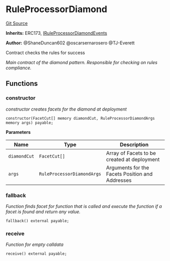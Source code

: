 # RuleProcessorDiamond
[Git Source](https://github.com/thrackle-io/tron/blob/56352a4526d6a87b8ae2304732a66802674fba29/src/protocol/economic/ruleProcessor/RuleProcessorDiamond.sol)

**Inherits:**
ERC173, [IRuleProcessorDiamondEvents](/src/common/IEvents.sol/interface.IRuleProcessorDiamondEvents.md)

**Author:**
@ShaneDuncan602 @oscarsernarosero @TJ-Everett

Contract checks the rules for success

*Main contract of the diamond pattern. Responsible for checking
on rules compliance.*


## Functions
### constructor

*constructor creates facets for the diamond at deployment*


```solidity
constructor(FacetCut[] memory diamondCut, RuleProcessorDiamondArgs memory args) payable;
```
**Parameters**

|Name|Type|Description|
|----|----|-----------|
|`diamondCut`|`FacetCut[]`|Array of Facets to be created at deployment|
|`args`|`RuleProcessorDiamondArgs`|Arguments for the Facets Position and Addresses|


### fallback

*Function finds facet for function that is called and execute the function if a facet is found and return any value.*


```solidity
fallback() external payable;
```

### receive

*Function for empty calldata*


```solidity
receive() external payable;
```

